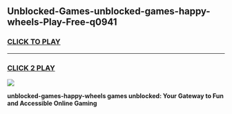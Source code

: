
## Unblocked-Games-unblocked-games-happy-wheels-Play-Free-q0941
<h3>
<a href="https://premium76.site?title=unblocked-games-happy-wheels&ref=22A">CLICK TO PLAY</a></h3>
<hr>

<h3>
<a href="https://premium76.site?title=unblocked-games-happy-wheels&ref=22A">CLICK 2 PLAY</a>
  
</h3>

<a href="https://premium76.site?title=unblocked-games-happy-wheels&ref=22A"><img src="https://clearcache.store/games.png"></a>


**unblocked-games-happy-wheels games unblocked: Your Gateway to Fun and Accessible Online Gaming**
